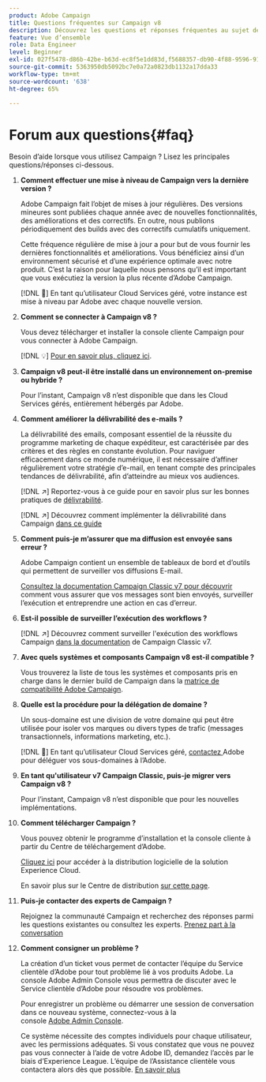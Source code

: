 ```yaml
---
product: Adobe Campaign
title: Questions fréquentes sur Campaign v8
description: Découvrez les questions et réponses fréquentes au sujet de Campaign
feature: Vue d’ensemble
role: Data Engineer
level: Beginner
exl-id: 027f5478-d86b-42be-b63d-ec8f5e1dd83d,f5688357-db90-4f88-9596-91e9d0a20d75
source-git-commit: 5363950db5092bc7e0a72a0823db1132a17dda33
workflow-type: tm+mt
source-wordcount: '638'
ht-degree: 65%

---
```


# Forum aux questions{#faq}

Besoin d’aide lorsque vous utilisez Campaign ? Lisez les principales questions/réponses ci-dessous.

1. **Comment effectuer une mise à niveau de Campaign vers la dernière version ?**

   Adobe Campaign fait l’objet de mises à jour régulières. Des versions mineures sont publiées chaque année avec de nouvelles fonctionnalités, des améliorations et des correctifs. En outre, nous publions périodiquement des builds avec des correctifs cumulatifs uniquement.

   Cette fréquence régulière de mise à jour a pour but de vous fournir les dernières fonctionnalités et améliorations. Vous bénéficiez ainsi d’un environnement sécurisé et d’une expérience optimale avec notre produit. C’est la raison pour laquelle nous pensons qu’il est important que vous exécutiez la version la plus récente d’Adobe Campaign.

   [!DNL :speech_balloon:] En tant qu’utilisateur Cloud Services géré, votre instance est mise à niveau par Adobe avec chaque nouvelle version.

1. **Comment se connecter à Campaign v8 ?**

   Vous devez télécharger et installer la console cliente Campaign pour vous connecter à Adobe Campaign.

   [!DNL :bulb:] [Pour en savoir plus, cliquez ici](connect.md).

1. **Campaign v8 peut-il être installé dans un environnement on-premise ou hybride ?**

   Pour l’instant, Campaign v8 n’est disponible que dans les Cloud Services gérés, entièrement hébergés par Adobe.

1. **Comment améliorer la délivrabilité des e-mails ?**

   La délivrabilité des emails, composant essentiel de la réussite du programme marketing de chaque expéditeur, est caractérisée par des critères et des règles en constante évolution. Pour naviguer efficacement dans ce monde numérique, il est nécessaire d’affiner régulièrement votre stratégie d’e-mail, en tenant compte des principales tendances de délivrabilité, afin d’atteindre au mieux vos audiences.

   [!DNL :arrow_upper_right:] Reportez-vous à ce guide pour en savoir plus sur les bonnes pratiques de  [délivrabilité](https://experienceleague.adobe.com/docs/deliverability-learn/deliverability-best-practice-guide/introduction.html?lang=fr).

   [!DNL :arrow_upper_right:] Découvrez comment implémenter la délivrabilité dans Campaign  [dans ce guide](https://experienceleague.adobe.com/docs/deliverability-learn/deliverability-best-practice-guide/additional-resources/general-resources.html?lang=fr)

1. **Comment puis-je m’assurer que ma diffusion est envoyée sans erreur ?**

   Adobe Campaign contient un ensemble de tableaux de bord et d’outils qui permettent de surveiller vos diffusions E-mail.

   [Consultez la documentation Campaign Classic v7 pour découvrir](https://experienceleague.adobe.com/docs/campaign-classic/using/sending-messages/monitoring-deliveries/about-delivery-monitoring.html?lang=fr) comment vous assurer que vos messages sont bien envoyés, surveiller l’exécution et entreprendre une action en cas d’erreur.

1. **Est-il possible de surveiller l’exécution des workflows ?**

   [!DNL :arrow_upper_right:] Découvrez comment surveiller l&#39;exécution des workflows Campaign  [dans la documentation](https://experienceleague.adobe.com/docs/campaign-classic/using/automating-with-workflows/executing-a-workflow/starting-a-workflow.html?lang=fr) de Campaign Classic v7.

1. **Avec quels systèmes et composants Campaign v8 est-il compatible ?**

   Vous trouverez la liste de tous les systèmes et composants pris en charge dans le dernier build de Campaign dans la [matrice de compatibilité Adobe Campaign](compatibility-matrix.md).

1. **Quelle est la procédure pour la délégation de domaine ?**

   Un sous-domaine est une division de votre domaine qui peut être utilisée pour isoler vos marques ou divers types de trafic (messages transactionnels, informations marketing, etc.).

   [!DNL :speech_balloon:] En tant qu’utilisateur Cloud Services géré,  [contactez ](../start/campaign-faq.md#support) Adobe pour déléguer vos sous-domaines à l’Adobe.

1. **En tant qu&#39;utilisateur v7 Campaign Classic, puis-je migrer vers Campaign v8 ?**

   Pour l’instant, Campaign v8 n’est disponible que pour les nouvelles implémentations.

1. **Comment télécharger Campaign ?**

   Vous pouvez obtenir le programme d’installation et la console cliente à partir du Centre de téléchargement d’Adobe.

   [Cliquez ici](https://experience.adobe.com/#/downloads/content/software-distribution/en/campaign.html) pour accéder à la distribution logicielle de la solution Experience Cloud.

   En savoir plus sur le Centre de distribution [sur cette page](https://experienceleague.adobe.com/docs/experience-cloud/software-distribution/home.html?lang=fr).

1. **Puis-je contacter des experts de Campaign ?**

   Rejoignez la communauté Campaign et recherchez des réponses parmi les questions existantes ou consultez les experts. [Prenez part à la conversation](https://experienceleaguecommunities.adobe.com/?profile.language=en)


1. **Comment consigner un problème ?**

   La création d’un ticket vous permet de contacter l’équipe du Service clientèle d’Adobe pour tout problème lié à vos produits Adobe. La console Adobe Admin Console vous permettra de discuter avec le Service clientèle d’Adobe pour résoudre vos problèmes.

   Pour enregistrer un problème ou démarrer une session de conversation dans ce nouveau système, connectez-vous à la console [Adobe Admin Console](https://adminconsole.adobe.com/overview).

   Ce système nécessite des comptes individuels pour chaque utilisateur, avec les permissions adéquates. Si vous constatez que vous ne pouvez pas vous connecter à l’aide de votre Adobe ID, demandez l’accès par le biais d’Experience League. L’équipe de l’Assistance clientèle vous contactera alors dès que possible. [En savoir plus](https://helpx.adobe.com/fr/enterprise/admin-guide.html/enterprise/using/support-for-experience-cloud.ug.html)
